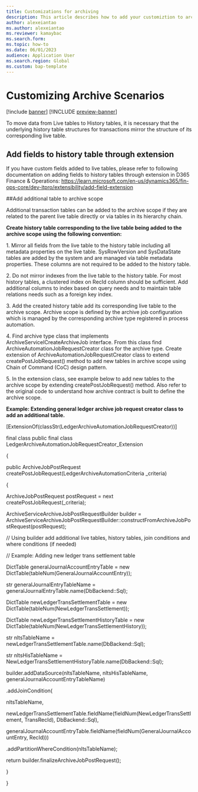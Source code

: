 ```yaml
---
title: Customizations for archiving
description: This article describes how to add your customiztion to archive processes.
author: alexeiantao
ms.author: alexeiantao
ms.reviewer: kamaybac
ms.search.form: 
ms.topic: how-to
ms.date: 06/01/2023
audience: Application User
ms.search.region: Global
ms.custom: bap-template
---
```


# Customizing Archive Scenarios

[!include [banner](../includes/banner.md)]
[!INCLUDE [preview-banner](../includes/preview-banner.md)]

To move data from Live tables to History tables, it is necessary that
the underlying history table structures for transactions mirror the
structure of its corresponding live table.

## Add fields to history table through extension

If you have custom fields added to live tables, please refer to
following documentation on adding fields to history tables through
extension in D365 Finance & Operations:
<https://learn.microsoft.com/en-us/dynamics365/fin-ops-core/dev-itpro/extensibility/add-field-extension>

##Add additional table to archive scope 

Additional transaction tables can be added to the archive scope if they
are related to the parent live table directly or via tables in its
hierarchy chain.

**Create history table corresponding to the live table being added to the archive scope using the following convention:**

1\. Mirror all fields from the live table to the history table including
all metadata properties on the live table. SysRowVersion and
SysDataState tables are added by the system and are managed via table
metadata properties. These columns are not required to be added to the
history table.

2\. Do not mirror indexes from the live table to the history table. For
most history tables, a clustered index on RecId column should be
sufficient. Add additional columns to index based on query needs and to
maintain table relations needs such as a foreign key index.

3\. Add the created history table add its corresponding live table to
the archive scope. Archive scope is defined by the archive job
configuration which is managed by the corresponding archive type
registered in process automation.

4\. Find archive type class that implements
ArchiveServiceICreateArchiveJob interface. From this class find
ArchiveAutomationJobRequestCreator class for the archive type. Create
extension of ArchiveAutomationJobRequestCreator class to extend
createPostJobRequest() method to add new tables in archive scope using
Chain of Command (CoC) design pattern.

5\. In the extension class, see example below to add new tables to the
archive scope by extending createPostJobRequest() method. Also refer to
the original code to understand how archive contract is built to define
the archive scope.

**Example: Extending general ledger archive job request creator class to add an additional table.**

<!-- TODO get the code snip here. -->

\[ExtensionOf(classStr(LedgerArchiveAutomationJobRequestCreator))\]

final class public final class
LedgerArchiveAutomationJobRequestCreator_Extension

{

public ArchiveJobPostRequest
createPostJobRequest(LedgerArchiveAutomationCriteria \_criteria)

{

ArchiveJobPostRequest postRequest = next
createPostJobRequest(\_criteria);

ArchiveServiceArchiveJobPostRequestBuilder builder =
ArchiveServiceArchiveJobPostRequestBuilder::constructFromArchiveJobPostRequest(postRequest);

// Using builder add additional live tables, history tables, join
conditions and where conditions (if needed)

// Example: Adding new ledger trans settlement table

DictTable generalJournalAccountEntryTable = new
DictTable(tableNum(GeneralJournalAccountEntry));

str generalJournalEntryTableName =
generalJournalEntryTable.name(DbBackend::Sql);

DictTable newLedgerTransSettlementTable = new
DictTable(tableNum(NewLedgerTransSettlement));

DictTable newLedgerTransSettlementHistoryTable = new
DictTable(tableNum(NewLedgerTransSettlementHistory));

str nltsTableName = newLedgerTransSettlementTable.name(DbBackend::Sql);

str nltsHisTableName =
NewLedgerTransSettlementHistoryTable.name(DbBackend::Sql);

builder.addDataSource(nltsTableName, nltsHisTableName,
generalJournalAccountEntryTableName)

.addJoinCondition(

nltsTableName,

newLedgerTransSettlementTable.fieldName(fieldNum(NewLedgerTransSettlement,
TransRecId), DbBackend::Sql),

generalJournalAccountEntryTable.fieldName(fieldNum(GeneralJournalAccountEntry,
RecId)))

.addPartitionWhereCondition(nltsTableName);

return builder.finalizeArchiveJobPostRequest();

}

}


